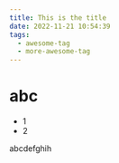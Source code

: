 ```yaml
---
title: This is the title
date: 2022-11-21 10:54:39
tags:
  - awesome-tag
  - more-awesome-tag
---
```


# abc

- 1
- 2

abcdefghih

